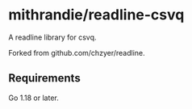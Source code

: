 # mithrandie/readline-csvq

A readline library for csvq.

Forked from github.com/chzyer/readline.

## Requirements

Go 1.18 or later.
